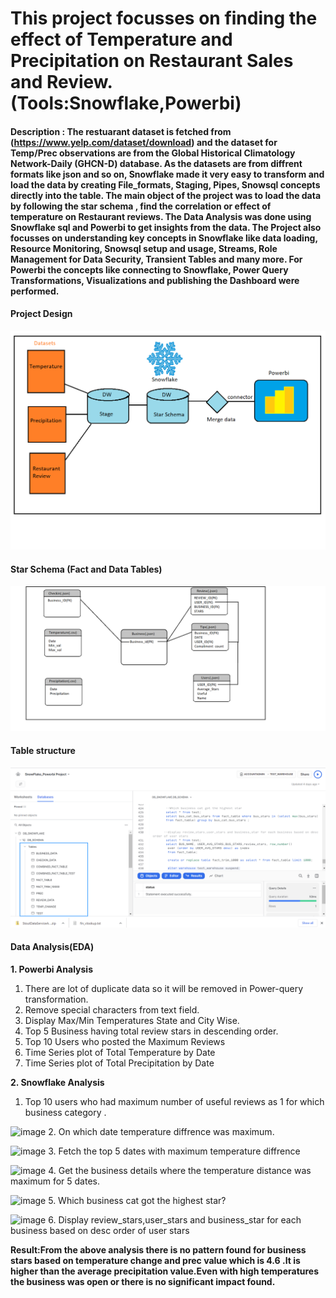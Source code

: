 # This project focusses on  finding the effect of Temperature and Precipitation on Restaurant Sales and Review.(Tools:Snowflake,Powerbi)

#### Description : The restuarant dataset is fetched from (https://www.yelp.com/dataset/download) and the dataset for Temp/Prec observations are from the Global Historical Climatology Network-Daily (GHCN-D) database. As the datasets are from diffrent formats like json and so on, Snowflake made it  very easy to transform and load the data by creating File_formats, Staging, Pipes, Snowsql concepts directly into the table. The main object of the project was to load the data by following the star schema , find the correlation or effect of temperature on Restaurant reviews. The Data Analysis was done using Snowflake sql and Powerbi to get insights from the data. The Project also focusses on understanding key concepts in Snowflake like data loading, Resource Monitoring, Snowsql setup and usage, Streams, Role Management for Data Security, Transient Tables and many more. For Powerbi the concepts like connecting to Snowflake, Power Query Transformations, Visualizations and publishing the Dashboard were performed.

 #### Project Design
![plot](architecture.png)
#### Star Schema (Fact and Data Tables)
![plot](star_schema.png)
#### Table structure
![plot](Table_structure_snowflake.png)
#### Data Analysis(EDA)
**1. Powerbi Analysis**
1. There are lot of duplicate data so it will be removed in Power-query transformation.
2. Remove special characters from text field.
3. Display Max/Min Temperatures State and City Wise.
4. Top 5 Business having total review stars in descending order.
5. Top 10 Users who posted the Maximum Reviews
6. Time Series plot of Total Temperature by Date
7. Time Series plot of Total Precipitation by Date

**2. Snowflake Analysis**
1. Top 10 users who had maximum number of useful reviews as 1 for which business category .

![image](https://user-images.githubusercontent.com/82325528/202920631-14be6a59-29ff-4c21-90a5-ee28e9b8d319.png)
2. On which date temperature diffrence was maximum.

![image](https://user-images.githubusercontent.com/82325528/202920668-43b867e6-a3a8-4abb-b66b-b2208d5da6dd.png)
3. Fetch the top 5 dates with maximum temperature diffrence

![image](https://user-images.githubusercontent.com/82325528/202920711-693b23cd-530a-421e-b2e5-3cafb03997d7.png)
4. Get the business details where the temperature distance was maximum for 5 dates.

![image](https://user-images.githubusercontent.com/82325528/202920724-f99ea3a9-f853-4b00-b291-fa2b79c9efb2.png)
5. Which business cat got the highest star?

![image](https://user-images.githubusercontent.com/82325528/202920664-233719da-bff2-47e7-8d34-f21007b0c622.png)
6. Display review_stars,user_stars and business_star for each business based on desc order of user stars 

**Result:From the above analysis there is no pattern found for business stars based on temperature change and prec value which is 4.6 .It is higher than the average precipitation value.Even with high temperatures the business was open or there is no significant impact found.**
